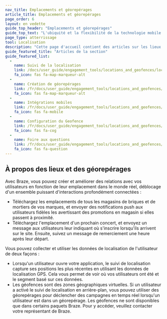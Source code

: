 ```yaml
---
nav_title: Emplacements et géorepérages
article_title: Emplacements et géorepérages
page_order: 6
layout: en vedette
guide_top_header: "Emplacements et géorepérages"
guide_top_text: "L'ubiquité et la flexibilité de la technologie mobile permettent aux marketeurs, aux responsables de produits, et des équipes de croissance pour atteindre leurs utilisateurs partout, brouillant les lignes entre les expériences numériques et du monde réel. Reportez-vous aux articles de cette section pour en savoir plus sur le suivi de la localisation, la création de géofences, l'intégration mobile, et plus encore. <br><br>Les géofences ne sont disponibles que dans certains paquets Braze. Pour y accéder, veuillez contacter votre représentant de Braze."
page_type: atterrissage
tool: Localisation
description: "Cette page d'accueil contient des articles sur les lieux et les géofences. Ici vous pouvez trouver des ressources sur le suivi d'emplacement, la création de géorepérages, l'intégration mobile, et plus encore."
guide_featured_title: "Articles de la section"
guide_featured_list:
  - 
    name: Suivi de la localisation
    link: /docs/user_guide/engagement_tools/locations_and_geofences/location_tracking
    fa_icon: fas fa-map-marqueur-alt
  - 
    name: Création de géorepérages
    link: /fr/docs/user_guide/engagement_tools/locations_and_geofences/creating_geofences/
    fa_icon: fas fa-map-marqueur-alt
  - 
    name: Intégrations mobiles
    link: /fr/docs/user_guide/engagement_tools/locations_and_geofences/mobile_integrations/
    fa_icon: fas fa-mobile
  - 
    name: Configuration du Geofence
    link: /fr/docs/user_guide/engagement_tools/locations_and_geofences/geofence_configuration/
    fa_icon: fas fa-cog
  - 
    name: Foire aux questions
    link: /fr/docs/user_guide/engagement_tools/locations_and_geofences/faqs/
    fa_icon: fas fa-question
---
```


## À propos des lieux et des géorepérages

Avec Braze, vous pouvez créer et améliorer des relations avec vos utilisateurs en fonction de leur emplacement dans le monde réel, déblocage d'un ensemble puissant d'interactions profondément connectées :

- Téléchargez les emplacements de tous les magasins de briques et de mortiers de vos marques, et envoyer des notifications push aux utilisateurs fidèles les avertissant des promotions en magasin si elles passent à proximité.
- Téléchargez l'emplacement d'un prochain concert, et envoyez un message aux utilisateurs leur indiquant où s'inscrire lorsqu'ils arrivent sur le site. Ensuite, suivez un message de remerciement une heure après leur départ.

Vous pouvez collecter et utiliser les données de localisation de l'utilisateur de deux façons :

- Lorsqu'un utilisateur ouvre votre application, le suivi de localisation capture ses positions les plus récentes en utilisant les données de localisation GPS. Cela vous permet de voir où vos utilisateurs ont été et le segment basé sur ces données.
- Les géofences sont des zones géographiques virtuelles. Si un utilisateur a activé le suivi de localisation en arrière-plan, vous pouvez utiliser des géorepérages pour déclencher des campagnes en temps réel lorsqu'un utilisateur est dans un géorepérage. Les géofences ne sont disponibles que dans certains paquets Braze. Pour y accéder, veuillez contacter votre représentant de Braze. <br><br>